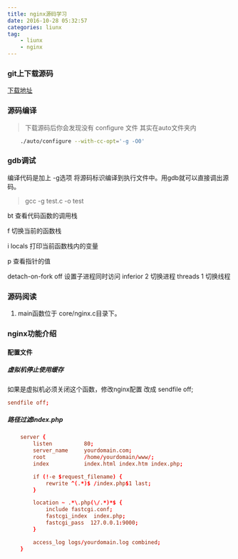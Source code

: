 ```yaml
---
title: nginx源码学习
date: 2016-10-28 05:32:57
categories: liunx
tag:
    - liunx
    - nginx
---
```


### git上下载源码
[下载地址](https://github.com/nginx/nginx/tree/branches/stable-1.2)

### 源码编译
> 下载源码后你会发现没有 configure 文件 其实在auto文件夹内
```bash
    ./auto/configure --with-cc-opt='-g -O0'
```
### gdb调试
编译代码是加上 -g选项 将源码标识编译到执行文件中。用gdb就可以直接调出源码。
>gcc -g test.c -o test

bt  查看代码函数的调用栈

f   切换当前的函数栈

i locals 打印当前函数栈内的变量

p 查看指针的值

detach-on-fork off 设置子进程同时访问 inferior 2 切换进程 threads 1 切换线程



### 源码阅读
1. main函数位于 core/nginx.c目录下。



### nginx功能介绍

#### 配置文件

##### 虚拟机停止使用缓存
如果是虚拟机必须关闭这个函数，修改nginx配置 改成 sendfile off;
```conf
sendfile off;
```

##### 路径过滤index.php
```conf
    server {
        listen          80;
        server_name     yourdomain.com;
        root            /home/yourdomain/www/;
        index           index.html index.htm index.php;

        if (!-e $request_filename) {
            rewrite ^(.*)$ /index.php$1 last;
        }

        location ~ .*\.php(\/.*)*$ {
            include fastcgi.conf;
            fastcgi_index  index.php;
            fastcgi_pass  127.0.0.1:9000;
        }

        access_log logs/yourdomain.log combined;
    }
```